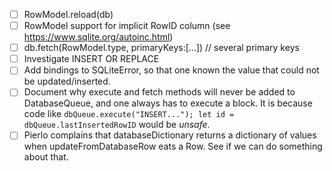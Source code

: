 - [ ] RowModel.reload(db)
- [ ] RowModel support for implicit RowID column (see https://www.sqlite.org/autoinc.html)
- [ ] db.fetch(RowModel.type, primaryKeys:[...])    // several primary keys
- [ ] Investigate INSERT OR REPLACE
- [ ] Add bindings to SQLiteError, so that one known the value that could not be updated/inserted.
- [ ] Document why execute and fetch methods will never be added to DatabaseQueue, and one always has to execute a block. It is because code like `dbQueue.execute("INSERT..."); let id = dbQueue.lastInsertedRowID` would be *unsafe*.
- [ ] Pierlo complains that databaseDictionary returns a dictionary of values when updateFromDatabaseRow eats a Row. See if we can do something about that.

